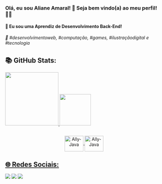 <h3> Olá, eu sou Aliane Amaral! 🤍 Seja bem vindo(a) ao meu perfil! 👋🏻 </h3>
<h4>🌱 Eu sou uma Aprendiz de Desenvolvimento Back-End! </h4>

<h6> 💫 #desenvolvimentoweb, #computação, #games, #ilustraçãodigital e #tecnologia </h6>

## 📚 GitHub Stats: 

 <div>
  <a href="[https://github.com/rafaballerini](https://github.com/AlianeAmaral)">
  <img height="170em" src="https://github-readme-stats.vercel.app/api?username=AlianeAmaral&show_icons=true&theme=dracula&include_all_commits=true&count_private=true"/>
  <img height="100em" src="https://github-readme-stats.vercel.app/api/top-langs/?username=AlianeAmaral&layout=compact&langs_count=16&theme=dracula"/>
</div>
 
##
 
<div align="center" style="display: inline_block">
  <img align="center" alt="Ally-Java" height="50" width="60" src="https://cdn.jsdelivr.net/gh/devicons/devicon/icons/java/java-original.svg" />
  <img align="center" alt="Ally-Java" height="50" width="60" src="https://cdn.jsdelivr.net/gh/devicons/devicon/icons/python/python-original-wordmark.svg" /> 
</div>
  
##

## 🌐 Redes Sociais: <br>

<div> 
 
  <a href="https://www.twitch.tv/ladyecat" target="_blank"><img src="https://img.shields.io/badge/Twitch-9146FF?style=for-the-badge&logo=twitch&logoColor=white" target="_blank"></a> 
  <a href = "mailto:aliane.eamaral@gmail.com"><img src="https://img.shields.io/badge/-Gmail-%23333?style=for-the-badge&logo=gmail&logoColor=white" target="_blank"></a>
  <a href="https://www.linkedin.com/in/alianeamaral/" target="_blank"><img src="https://img.shields.io/badge/-LinkedIn-%230077B5?style=for-the-badge&logo=linkedin&logoColor=white" target="_blank"></a>  


